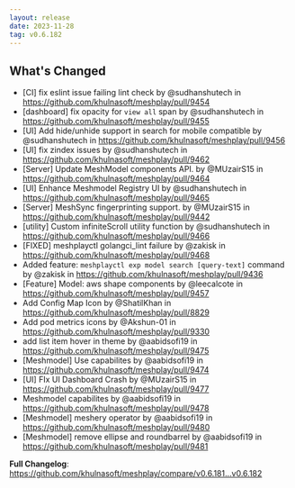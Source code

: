 ```yaml
---
layout: release
date: 2023-11-28
tag: v0.6.182
---
```


## What's Changed
* [CI] fix eslint issue  failing lint check by @sudhanshutech in https://github.com/khulnasoft/meshplay/pull/9454
* [dashboard] fix opacity for `view all` span by @sudhanshutech in https://github.com/khulnasoft/meshplay/pull/9455
* [UI] Add hide/unhide support in search for mobile compatible by @sudhanshutech in https://github.com/khulnasoft/meshplay/pull/9456
* [UI] fix zindex issues by @sudhanshutech in https://github.com/khulnasoft/meshplay/pull/9462
* [Server] Update MeshModel components API. by @MUzairS15 in https://github.com/khulnasoft/meshplay/pull/9464
* [UI] Enhance Meshmodel Registry UI by @sudhanshutech in https://github.com/khulnasoft/meshplay/pull/9465
* [Server] MeshSync fingerprinting support. by @MUzairS15 in https://github.com/khulnasoft/meshplay/pull/9442
* [utility] Custom infiniteScroll utility function by @sudhanshutech in https://github.com/khulnasoft/meshplay/pull/9466
* [FIXED] meshplayctl golangci_lint failure by @zakisk in https://github.com/khulnasoft/meshplay/pull/9468
* Added feature: `meshplayctl exp model search [query-text]` command by @zakisk in https://github.com/khulnasoft/meshplay/pull/9436
* [Feature] Model: aws shape components by @leecalcote in https://github.com/khulnasoft/meshplay/pull/9457
* Add Config Map Icon by @ShatilKhan in https://github.com/khulnasoft/meshplay/pull/8829
* Add pod metrics icons by @Akshun-01 in https://github.com/khulnasoft/meshplay/pull/9330
* add list item hover in theme by @aabidsofi19 in https://github.com/khulnasoft/meshplay/pull/9475
* [Meshmodel] Use capabilites by @aabidsofi19 in https://github.com/khulnasoft/meshplay/pull/9474
* [UI] FIx UI Dashboard Crash by @MUzairS15 in https://github.com/khulnasoft/meshplay/pull/9477
* Meshmodel capabilites by @aabidsofi19 in https://github.com/khulnasoft/meshplay/pull/9478
* [Meshmodel] meshery operator by @aabidsofi19 in https://github.com/khulnasoft/meshplay/pull/9480
* [Meshmodel] remove ellipse and roundbarrel by @aabidsofi19 in https://github.com/khulnasoft/meshplay/pull/9481


**Full Changelog**: https://github.com/khulnasoft/meshplay/compare/v0.6.181...v0.6.182
